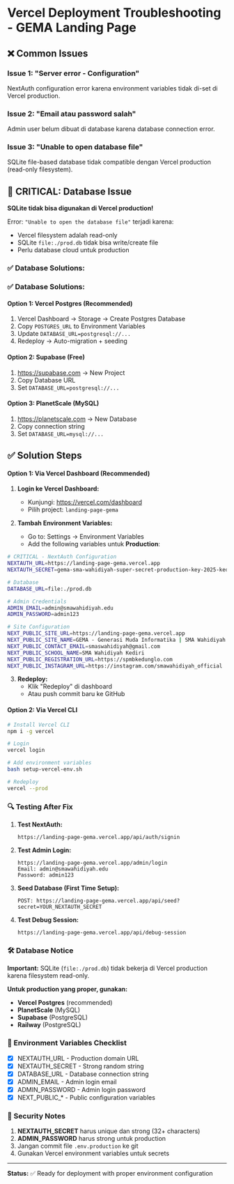# Vercel Deployment Troubleshooting - GEMA Landing Page

## ❌ Common Issues

### Issue 1: "Server error - Configuration" 
NextAuth configuration error karena environment variables tidak di-set di Vercel production.

### Issue 2: "Email atau password salah"
Admin user belum dibuat di database karena database connection error.

### Issue 3: "Unable to open database file"
SQLite file-based database tidak compatible dengan Vercel production (read-only filesystem).

## 🚨 **CRITICAL: Database Issue**

**SQLite tidak bisa digunakan di Vercel production!** 

Error: `"Unable to open the database file"` terjadi karena:
- Vercel filesystem adalah read-only
- SQLite `file:./prod.db` tidak bisa write/create file
- Perlu database cloud untuk production

### ✅ **Database Solutions:**

### ✅ **Database Solutions:**

#### Option 1: Vercel Postgres (Recommended)
1. Vercel Dashboard → Storage → Create Postgres Database
2. Copy `POSTGRES_URL` to Environment Variables
3. Update `DATABASE_URL=postgresql://...` 
4. Redeploy → Auto-migration + seeding

#### Option 2: Supabase (Free)
1. https://supabase.com → New Project
2. Copy Database URL
3. Set `DATABASE_URL=postgresql://...`

#### Option 3: PlanetScale (MySQL)
1. https://planetscale.com → New Database  
2. Copy connection string
3. Set `DATABASE_URL=mysql://...`

## ✅ Solution Steps

#### Option 1: Via Vercel Dashboard (Recommended)

1. **Login ke Vercel Dashboard:**
   - Kunjungi: https://vercel.com/dashboard
   - Pilih project: `landing-page-gema`

2. **Tambah Environment Variables:**
   - Go to: Settings → Environment Variables
   - Add the following variables untuk **Production**:

```bash
# CRITICAL - NextAuth Configuration
NEXTAUTH_URL=https://landing-page-gema.vercel.app
NEXTAUTH_SECRET=gema-sma-wahidiyah-super-secret-production-key-2025-kediri

# Database
DATABASE_URL=file:./prod.db

# Admin Credentials  
ADMIN_EMAIL=admin@smawahidiyah.edu
ADMIN_PASSWORD=admin123

# Site Configuration
NEXT_PUBLIC_SITE_URL=https://landing-page-gema.vercel.app
NEXT_PUBLIC_SITE_NAME=GEMA - Generasi Muda Informatika | SMA Wahidiyah Kediri
NEXT_PUBLIC_CONTACT_EMAIL=smaswahidiyah@gmail.com
NEXT_PUBLIC_SCHOOL_NAME=SMA Wahidiyah Kediri
NEXT_PUBLIC_REGISTRATION_URL=https://spmbkedunglo.com
NEXT_PUBLIC_INSTAGRAM_URL=https://instagram.com/smawahidiyah_official
```

3. **Redeploy:**
   - Klik "Redeploy" di dashboard
   - Atau push commit baru ke GitHub

#### Option 2: Via Vercel CLI

```bash
# Install Vercel CLI
npm i -g vercel

# Login
vercel login

# Add environment variables
bash setup-vercel-env.sh

# Redeploy
vercel --prod
```

### 🔍 Testing After Fix

1. **Test NextAuth:**
   ```
   https://landing-page-gema.vercel.app/api/auth/signin
   ```

2. **Test Admin Login:**
   ```  
   https://landing-page-gema.vercel.app/admin/login
   Email: admin@smawahidiyah.edu
   Password: admin123
   ```

3. **Seed Database (First Time Setup):**
   ```
   POST: https://landing-page-gema.vercel.app/api/seed?secret=YOUR_NEXTAUTH_SECRET
   ```

3. **Test Debug Session:**
   ```
   https://landing-page-gema.vercel.app/api/debug-session
   ```

### 🛠️ Database Notice

**Important:** SQLite (`file:./prod.db`) tidak bekerja di Vercel production karena filesystem read-only.

**Untuk production yang proper, gunakan:**
- **Vercel Postgres** (recommended)
- **PlanetScale** (MySQL)
- **Supabase** (PostgreSQL)
- **Railway** (PostgreSQL)

### 📝 Environment Variables Checklist

- [x] NEXTAUTH_URL - Production domain URL  
- [x] NEXTAUTH_SECRET - Strong random string
- [x] DATABASE_URL - Database connection string
- [x] ADMIN_EMAIL - Admin login email
- [x] ADMIN_PASSWORD - Admin login password
- [x] NEXT_PUBLIC_* - Public configuration variables

### 🚨 Security Notes

1. **NEXTAUTH_SECRET** harus unique dan strong (32+ characters)
2. **ADMIN_PASSWORD** harus strong untuk production
3. Jangan commit file `.env.production` ke git
4. Gunakan Vercel environment variables untuk secrets

---

**Status:** ✅ Ready for deployment with proper environment configuration